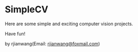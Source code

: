 SimpleCV
===
Here are some simple and exciting computer vision projects.

Have fun!

by rjianwang(Email: <rjianwang@foxmail.com>)
